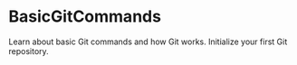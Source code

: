 # BasicGitCommands
Learn about basic Git commands and how Git works. Initialize your first Git repository.

